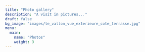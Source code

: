 ```yaml
---
title: "Photo gallery"
description: "A visit in pictures..."
draft: false
bg_image: "images/le_vallon_vue_exterieure_cote_terrasse.jpg"
menu:
  main:
    name: "Photos"
    weight: 3
---
```

